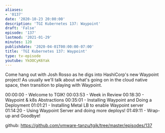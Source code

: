 ```yaml
---
aliases:
- '0137'
date: '2020-10-23 20:00:00'
description: 'TGI Kubernetes 137: Waypoint'
draft: 'False'
episode: '137'
lastmod: '2021-01-29'
minutes: 120
publishdate: '2020-04-01T00:00:00-07:00'
title: 'TGI Kubernetes 137: Waypoint'
type: tv-episode
youtube: YkOOCyK6Yak
---
```


Come hang out with Josh Rosso as he digs into HashiCorp's new Waypoint project! As usually we'll talk about what's going on in the cloud native space, then transition to playing with Waypoint.

00:00:00 - Welcome to TGIK!
00:03:53 - Week in Review
00:18:30 - Waypoint & k8s Abstractions
00:35:01 - Installing Waypoint and Doing a Deployment
01:01:21 - Installing Metal LB to enable Waypoint server
01:14:20 - Using Waypoint Server and doing more deploys!
01:49:11 - Wrap-up and Goodbye!

github: https://github.com/vmware-tanzu/tgik/tree/master/episodes/137